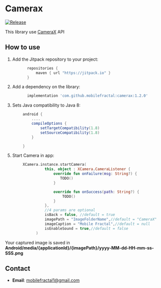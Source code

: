 Camerax
=====================
[![Release][jitpack-svg]][jitpack-link]

This library use [CameraX](https://developer.android.com/training/camerax) API

## How to use

1) Add the Jitpack repository to your project:
```groovy
          repositories {
              maven { url "https://jitpack.io" }
          }
```
2) Add a dependency on the library:
```groovy
          implementation 'com.github.mobilefractal:camerax:1.2.0'
```
3) Sets Java compatibility to Java 8:
```groovy
        android {
            ....
            compileOptions {
                setTargetCompatibility(1.8)
                setSourceCompatibility(1.8)
            }

        }
```

5) Start Camera in app:
```kotlin
        XCamera.instance.startCamera(
                  this, object : XCamera.CameraListener {
                      override fun onFailure(msg: String?) {
                         TODO()
                      }

                      override fun onSuccess(path: String?) {
                          TODO()
                      }
                  },
                  //4 params are optional
                  isBack = false, //default = true
                  imagePath = "ImageFolderName",//default = "CameraX"
                  imageCaption = "Mobile Fractal",//default = null
                  isEnableSound = true,//default = false
              )
```

Your captured image is saved in **Android/media/{applicationId}/{imagePath}/yyyy-MM-dd-HH-mm-ss-SSS.png**

## Contact
- **Email**: mobilefractal1@gmail.com

[jitpack-svg]: https://jitpack.io/v/mobilefractal/camerax.svg
[jitpack-link]: https://jitpack.io/#mobilefractal/camerax
